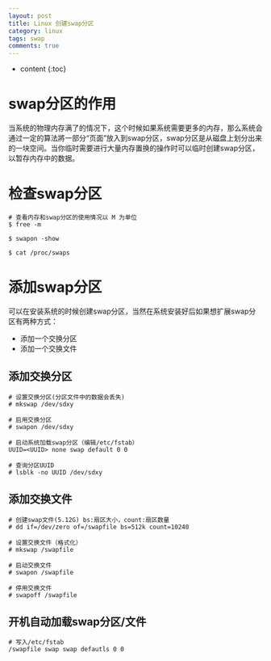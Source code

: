 ```yaml
---
layout: post
title: Linux 创建swap分区
category: linux
tags: swap
comments: true
---
```


* content
{:toc}

# swap分区的作用

当系统的物理内存满了的情况下，这个时候如果系统需要更多的内存，那么系统会通过一定的算法將一部分“页面”放入到swap分区，swap分区是从磁盘上划分出来的一块空间。当你临时需要进行大量内存置换的操作时可以临时创建swap分区，以暂存内存中的数据。
# 检查swap分区

```
# 查看内存和swap分区的使用情况以 M 为单位
$ free -m

$ swapon -show

$ cat /proc/swaps
```





# 添加swap分区

可以在安装系统的时候创建swap分区，当然在系统安装好后如果想扩展swap分区有两种方式：
* 添加一个交换分区
* 添加一个交换文件

## 添加交换分区

```
# 设置交换分区(分区文件中的数据会丢失)
# mkswap /dev/sdxy

# 启用交换分区
# swapon /dev/sdxy

# 启动系统加载swap分区（编辑/etc/fstab）
UUID=<UUID> none swap default 0 0

# 查询分区UUID
# lsblk -no UUID /dev/sdxy
```

## 添加交换文件

```
# 创建swap文件(5.12G) bs:扇区大小，count:扇区数量
# dd if=/dev/zero of=/swapfile bs=512k count=10240

# 设置交换文件（格式化）
# mkswap /swapfile

# 启动交换文件
# swapon /swapfile

# 停用交换文件
# swapoff /swapfile
```

## 开机自动加载swap分区/文件

```
# 写入/etc/fstab
/swapfile swap swap defautls 0 0
```

